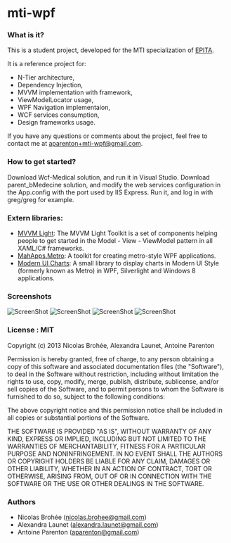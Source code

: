 mti-wpf
=======

### What is it?

This is a student project, developed for the MTI specialization of [EPITA](http://www.epita.fr/).

It is a reference project for:
* N-Tier architecture,
* Dependency Injection,
* MVVM implementation with framework,
* ViewModelLocator usage,
* WPF Navigation implementaion,
* WCF services consumption,
* Design frameworks usage.

If you have any questions or comments about the project, feel free to contact me at aparenton+mti-wpf@gmail.com.
### How to get started?

Download Wcf-Medical solution, and run it in Visual Studio.
Download parent_bMedecine solution, and modify the web services configuration in the App.config with the port used by IIS Express.
Run it, and log in with greg/greg for example.

### Extern libraries:

* [MVVM Light](http://mvvmlight.codeplex.com/): The MVVM Light Toolkit is a set of components helping people to get started in the Model - View - ViewModel pattern in all XAML/C# frameworks.
* [MahApps.Metro](https://github.com/MahApps/MahApps.Metro): A toolkit for creating metro-style WPF applications.
* [Modern UI Charts](http://modernuicharts.codeplex.com/): A small library to display charts in Modern UI Style (formerly known as Metro) in WPF, Silverlight and Windows 8 applications.

### Screenshots

![ScreenShot](https://raw.github.com/aparenton/mti-wpf/master/screenshots/observation.png?token=2270128__eyJzY29wZSI6IlJhd0Jsb2I6YXBhcmVudG9uL210aS13cGYvbWFzdGVyL3NjcmVlbnNob3RzL29ic2VydmF0aW9uLnBuZyIsImV4cGlyZXMiOjEzODQ3NzU5NjB9--20d5592deb5b7017acb3faa74a3b03874fd6a52c)
![ScreenShot](https://raw.github.com/aparenton/mti-wpf/master/screenshots/add_observation.PNG?token=2270128__eyJzY29wZSI6IlJhd0Jsb2I6YXBhcmVudG9uL210aS13cGYvbWFzdGVyL3NjcmVlbnNob3RzL2FkZF9vYnNlcnZhdGlvbi5QTkciLCJleHBpcmVzIjoxMzg0Nzc2MDU2fQ%3D%3D--1716e6747464904d188d02915429b2c7f07b0251)
![ScreenShot](https://raw.github.com/aparenton/mti-wpf/master/screenshots/patient_charts.png?token=2270128__eyJzY29wZSI6IlJhd0Jsb2I6YXBhcmVudG9uL210aS13cGYvbWFzdGVyL3NjcmVlbnNob3RzL3BhdGllbnRfY2hhcnRzLnBuZyIsImV4cGlyZXMiOjEzODQ3NzYwMTl9--7e5fce5b1f3ed280b2758f797bafbe3379cfe4de)
![ScreenShot](https://raw.github.com/aparenton/mti-wpf/master/screenshots/users.png?token=2270128__eyJzY29wZSI6IlJhd0Jsb2I6YXBhcmVudG9uL210aS13cGYvbWFzdGVyL3NjcmVlbnNob3RzL3VzZXJzLnBuZyIsImV4cGlyZXMiOjEzODQ3NzYwNjl9--086acf200c3d9733e9f3834da2223d2c7fbcff3f)

### License : MIT
Copyright (c) 2013 Nicolas Brohée, Alexandra Launet, Antoine Parenton

Permission is hereby granted, free of charge, to any person obtaining a copy of this software and associated documentation files (the "Software"), to deal in the Software without restriction, including without limitation the rights to use, copy, modify, merge, publish, distribute, sublicense, and/or sell copies of the Software, and to permit persons to whom the Software is furnished to do so, subject to the following conditions:

The above copyright notice and this permission notice shall be included in all copies or substantial portions of the Software.

THE SOFTWARE IS PROVIDED "AS IS", WITHOUT WARRANTY OF ANY KIND, EXPRESS OR IMPLIED, INCLUDING BUT NOT LIMITED TO THE WARRANTIES OF MERCHANTABILITY, FITNESS FOR A PARTICULAR PURPOSE AND NONINFRINGEMENT. IN NO EVENT SHALL THE AUTHORS OR COPYRIGHT HOLDERS BE LIABLE FOR ANY CLAIM, DAMAGES OR OTHER LIABILITY, WHETHER IN AN ACTION OF CONTRACT, TORT OR OTHERWISE, ARISING FROM, OUT OF OR IN CONNECTION WITH THE SOFTWARE OR THE USE OR OTHER DEALINGS IN THE SOFTWARE.

### Authors
- Nicolas Brohée (nicolas.brohee@gmail.com)
- Alexandra Launet (alexandra.launet@gmail.com)
- Antoine Parenton (aparenton@gmail.com)
